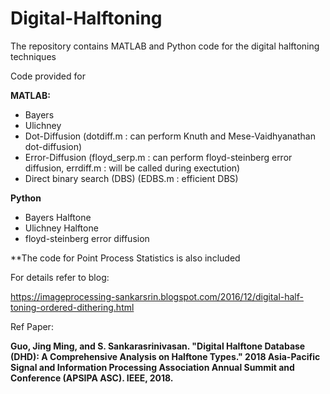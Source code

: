 # Digital-Halftoning
The repository contains MATLAB and Python code for the digital halftoning techniques

Code provided for

**MATLAB:**
- Bayers
- Ulichney
- Dot-Diffusion (dotdiff.m : can perform Knuth and Mese-Vaidhyanathan dot-diffusion)
- Error-Diffusion (floyd_serp.m  : can perform floyd-steinberg error diffusion, errdiff.m : will be called during exectution)
- Direct binary search (DBS) (EDBS.m : efficient DBS)

**Python**
- Bayers Halftone
- Ulichney Halftone
- floyd-steinberg error diffusion 


**The code for Point Process Statistics is also included 


For details refer to blog:

https://imageprocessing-sankarsrin.blogspot.com/2016/12/digital-half-toning-ordered-dithering.html



Ref Paper: 

**__Guo, Jing Ming, and S. Sankarasrinivasan. "Digital Halftone Database (DHD): A Comprehensive Analysis on Halftone Types." 2018 Asia-Pacific Signal and Information Processing Association Annual Summit and Conference (APSIPA ASC). IEEE, 2018.__**
